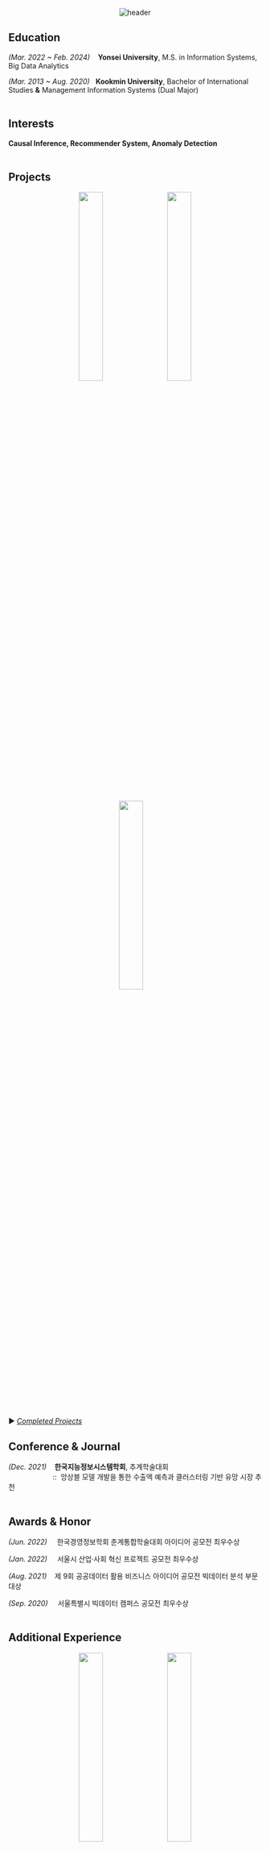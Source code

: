 <div align="center">
  
  ![header](https://capsule-render.vercel.app/api?type=transparent&text=Junho%20Bae)
</div>





## Education
*(Mar. 2022 ~ Feb. 2024)*&nbsp;&nbsp;&nbsp;&nbsp;**Yonsei University**, M.S. in Information Systems, Big Data Analytics <br>

*(Mar. 2013 ~ Aug. 2020)*&nbsp;&nbsp;&nbsp;**Kookmin University**, Bachelor of International Studies **&** Management Information Systems (Dual Major)
</br>
</br>

## Interests

**Causal Inference, Recommender System, Anomaly Detection**
</br>
</br>

## Projects

<p align="center">
  &nbsp;&nbsp;&nbsp;
  
  <img src="https://github.com/juunho/Image_Source/blob/22a498fb2ca2d60ff0b564a1b1afc68f0a3c2b35/HANA.png" align="center" width="31%">
  &nbsp;&nbsp;&nbsp;
  
  <img src="https://github.com/juunho/Image_Source/blob/22a498fb2ca2d60ff0b564a1b1afc68f0a3c2b35/LOTTE.png" align="center" width="31%">
  &nbsp;&nbsp;&nbsp;

  <img src="https://github.com/juunho/Image_Source/blob/22a498fb2ca2d60ff0b564a1b1afc68f0a3c2b35/MOBIGEN.png" align="center" width="31%">
  &nbsp;&nbsp;&nbsp;

</p>


:arrow_forward: [*Completed Projects*](https://github.com/juunho/Completed_Projects)
</br>



## Conference & Journal

*(Dec. 2021)*&nbsp;&nbsp;&nbsp; **한국지능정보시스템학회**, 추계학술대회 <br>
　　　　　　&nbsp;::&nbsp;&nbsp;앙상블 모델 개발을 통한 수출액 예측과 클러스터링 기반 유망 시장 추천
</br>
</br>

## Awards & Honor
*(Jun. 2022)*&nbsp;&nbsp;&nbsp;&nbsp; 한국경영정보학회 춘계통합학술대회 아이디어 공모전 최우수상 

*(Jan. 2022)*&nbsp;&nbsp;&nbsp;&nbsp; 서울시 산업·사회 혁신 프로젝트 공모전 최우수상

*(Aug. 2021)*&nbsp;&nbsp;&nbsp; 제 9회 공공데이터 활용 비즈니스 아이디어 공모전 빅데이터 분석 부문 대상

*(Sep. 2020)*&nbsp;&nbsp;&nbsp;&nbsp; 서울특별시 빅데이터 캠퍼스 공모전 최우수상
</br>
</br>

## Additional Experience

<p align="center">
  &nbsp;&nbsp;&nbsp;
  
  <img src="https://github.com/juunho/Image_Source/blob/d632363b609de09201b969157184f1e7c1cc1c86/KOREATECH.png" align="center" width="31%">
  &nbsp;&nbsp;&nbsp;
  
  <img src="https://github.com/juunho/Image_Source/blob/d632363b609de09201b969157184f1e7c1cc1c86/SGR.png" align="center" width="31%">
  &nbsp;&nbsp;&nbsp;

  <img src="https://github.com/juunho/Image_Source/blob/d632363b609de09201b969157184f1e7c1cc1c86/YONSEI.png" align="center" width="31%">
  &nbsp;&nbsp;&nbsp;

</p>
